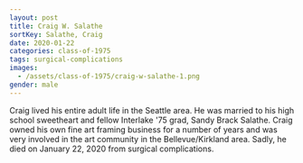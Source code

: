 ```yaml
---
layout: post
title: Craig W. Salathe
sortKey: Salathe, Craig
date: 2020-01-22
categories: class-of-1975
tags: surgical-complications
images:
  - /assets/class-of-1975/craig-w-salathe-1.png
gender: male
---
```

Craig lived his entire adult life in the Seattle area. He was married to his high school sweetheart and fellow Interlake '75 grad, Sandy Brack Salathe. Craig owned his own fine art framing business for a number of years and was very involved in the art community in the Bellevue/Kirkland area. Sadly, he died on January 22, 2020 from surgical complications.
